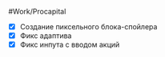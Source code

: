 #Work/Procapital 
- [x] Создание пиксельного блока-спойлера
- [x] Фикс адаптива
- [x] Фикс инпута с вводом акций